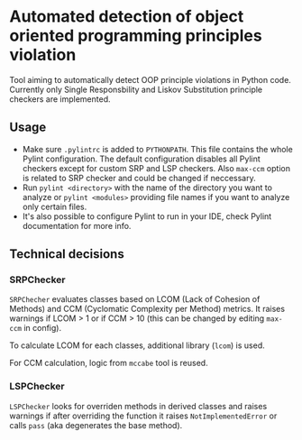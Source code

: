 # Automated detection of object oriented programming principles violation

Tool aiming to automatically detect OOP principle violations in Python code. Currently only Single Responsbility and Liskov Substitution principle checkers are implemented.

## Usage
* Make sure `.pylintrc` is added to `PYTHONPATH`. This file contains the whole Pylint configuration. The default configuration disables all Pylint checkers except for custom SRP and LSP checkers. Also `max-ccm` option is related to SRP checker and could be changed if neccessary.
* Run `pylint <directory>` with the name of the directory you want to analyze or `pylint <modules>` providing file names if you want to analyze only certain files.
* It's also possible to configure Pylint to run in your IDE, check Pylint documentation for more info.

## Technical decisions
### SRPChecker
`SRPChecher` evaluates classes based on LCOM (Lack of Cohesion of Methods) and CCM (Cyclomatic Complexity per Method) metrics. It raises warnings if LCOM > 1 or if CCM > 10 (this can be changed by editing `max-ccm` in config).


To calculate LCOM for each classes, additional library (`lcom`) is used. 


For CCM calculation, logic from `mccabe` tool is reused.

### LSPChecker
`LSPChecker` looks for overriden methods in derived classes and raises warnings if after overriding the function it raises `NotImplementedError` or calls `pass` (aka degenerates the base method).
